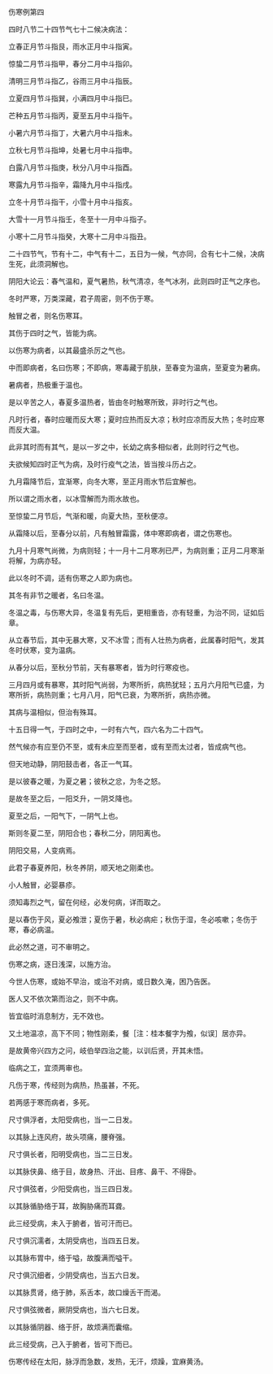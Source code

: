 伤寒例第四

四时八节二十四节气七十二候决病法：

立春正月节斗指艮，雨水正月中斗指寅。

惊蛰二月节斗指甲，春分二月中斗指卯。

清明三月节斗指乙，谷雨三月中斗指辰。

立夏四月节斗指巽，小满四月中斗指巳。

芒种五月节斗指丙，夏至五月中斗指午。

小暑六月节斗指丁，大暑六月中斗指未。

立秋七月节斗指坤，处暑七月中斗指申。

白露八月节斗指庚，秋分八月中斗指酉。

寒露九月节斗指辛，霜降九月中斗指戌。

立冬十月节斗指干，小雪十月中斗指亥。

大雪十一月节斗指壬，冬至十一月中斗指子。

小寒十二月节斗指癸，大寒十二月中斗指丑。

二十四节气，节有十二，中气有十二，五日为一候，气亦同，合有七十二候，决病生死，此须洞解也。

阴阳大论云：春气温和，夏气暑热，秋气清凉，冬气冰冽，此则四时正气之序也。

冬时严寒，万类深藏，君子周密，则不伤于寒。

触冒之者，则名伤寒耳。

其伤于四时之气，皆能为病。

以伤寒为病者，以其最盛杀厉之气也。

中而即病者，名曰伤寒；不即病，寒毒藏于肌肤，至春变为温病，至夏变为暑病。

暑病者，热极重于温也。

是以辛苦之人，春夏多温热者，皆由冬时触寒所致，非时行之气也。

凡时行者，春时应暖而反大寒；夏时应热而反大凉；秋时应凉而反大热；冬时应寒而反大温。

此非其时而有其气，是以一岁之中，长幼之病多相似者，此则时行之气也。

夫欲候知四时正气为病，及时行疫气之法，皆当按斗历占之。

九月霜降节后，宜渐寒，向冬大寒，至正月雨水节后宜解也。

所以谓之雨水者，以冰雪解而为雨水故也。

至惊蛰二月节后，气渐和暖，向夏大热，至秋便凉。

从霜降以后，至春分以前，凡有触冒霜露，体中寒即病者，谓之伤寒也。

九月十月寒气尚微，为病则轻；十一月十二月寒冽已严，为病则重；正月二月寒渐将解，为病亦轻。

此以冬时不调，适有伤寒之人即为病也。

其冬有非节之暖者，名曰冬温。

冬温之毒，与伤寒大异，冬温复有先后，更相重沓，亦有轻重，为治不同，证如后章。

从立春节后，其中无暴大寒，又不冰雪；而有人壮热为病者，此属春时阳气，发其冬时伏寒，变为温病。

从春分以后，至秋分节前，天有暴寒者，皆为时行寒疫也。

三月四月或有暴寒，其时阳气尚弱，为寒所折，病热犹轻；五月六月阳气已盛，为寒所折，病热则重；七月八月，阳气已衰，为寒所折，病热亦微。

其病与温相似，但治有殊耳。

十五日得一气，于四时之中，一时有六气，四六名为二十四气。

然气候亦有应至仍不至，或有未应至而至者，或有至而太过者，皆成病气也。

但天地动静，阴阳鼓击者，各正一气耳。

是以彼春之暖，为夏之暑；彼秋之忿，为冬之怒。

是故冬至之后，一阳爻升，一阴爻降也。

夏至之后，一阳气下，一阴气上也。

斯则冬夏二至，阴阳合也；春秋二分，阴阳离也。

阴阳交易，人变病焉。

此君子春夏养阳，秋冬养阴，顺天地之刚柔也。

小人触冒，必婴暴疹。

须知毒烈之气，留在何经，必发何病，详而取之。

是以春伤于风，夏必飧泄；夏伤于暑，秋必病疟；秋伤于湿，冬必咳嗽；冬伤于寒，春必病温。

此必然之道，可不审明之。

伤寒之病，逐日浅深，以施方治。

今世人伤寒，或始不早治，或治不对病，或日数久淹，困乃告医。

医人又不依次第而治之，则不中病。

皆宜临时消息制方，无不效也。

又土地温凉，高下不同；物性刚柔，餐［注：桂本餐字为飧，似误］居亦异。

是故黄帝兴四方之问，岐伯举四治之能，以训后贤，开其未悟。

临病之工，宜须两审也。

凡伤于寒，传经则为病热，热虽甚，不死。

若两感于寒而病者，多死。

尺寸俱浮者，太阳受病也，当一二日发。

以其脉上连风府，故头项痛，腰脊强。

尺寸俱长者，阳明受病也，当二三日发。

以其脉侠鼻、络于目，故身热、汗出、目疼、鼻干、不得卧。

尺寸俱弦者，少阳受病也，当三四日发。

以其脉循胁络于耳，故胸胁痛而耳聋。

此三经受病，未入于腑者，皆可汗而已。

尺寸俱沉濡者，太阴受病也，当四五日发。

以其脉布胃中，络于嗌，故腹满而嗌干。

尺寸俱沉细者，少阴受病也，当五六日发。

以其脉贯肾，络于肺，系舌本，故口燥舌干而渴。

尺寸俱弦微者，厥阴受病也，当六七日发。

以其脉循阴器、络于肝，故烦满而囊缩。

此三经受病，己入于腑者，皆可下而已。

伤寒传经在太阳，脉浮而急数，发热，无汗，烦躁，宜麻黄汤。

